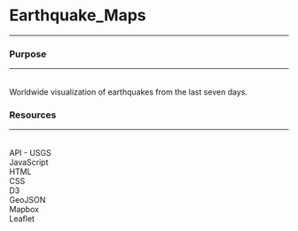 # Earthquake_Maps
---

### Purpose  
--- 
###### 
Worldwide visualization of earthquakes from the last seven days.  

### Resources  
---  
######  
API - USGS  
JavaScript  
HTML  
CSS  
D3  
GeoJSON  
Mapbox  
Leaflet 
 
 
